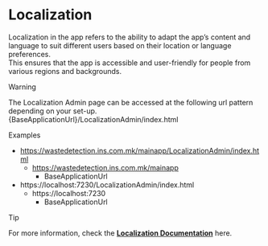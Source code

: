 # Localization  

Localization in the app refers to the ability to adapt the app’s content and language to suit different users based on their location or language preferences.  
This ensures that the app is accessible and user-friendly for people from various regions and backgrounds.  

> [!WARNING]  
> The Localization Admin page can be accessed at the following url pattern depending on your set-up.  
> {BaseApplicationUrl}/LocalizationAdmin/index.html  
> 
> Examples
> - https://wastedetection.ins.com.mk/mainapp/LocalizationAdmin/index.html
>   - https://wastedetection.ins.com.mk/mainapp 
>     - BaseApplicationUrl  
> - https://localhost:7230/LocalizationAdmin/index.html  
>   - https://localhost:7230  
>     - BaseApplicationUrl  

> [!TIP]
>
> For more information, check the [**Localization Documentation**](../../documentation/localization/overview.md) here.  
